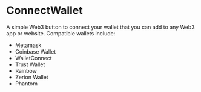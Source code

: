 # ConnectWallet
A simple Web3 button to connect your wallet that you can add to any Web3 app or website. 
Compatible wallets include:
- Metamask
- Coinbase Wallet
- WalletConnect
- Trust Wallet
- Rainbow
- Zerion Wallet
- Phantom
